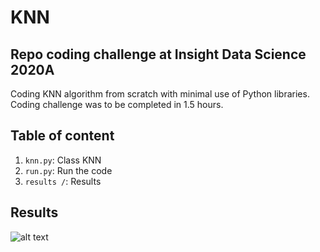 # KNN
## Repo coding challenge at Insight Data Science 2020A
Coding KNN algorithm from scratch with minimal use of Python libraries. Coding challenge was to be completed in 1.5 hours.
## Table of content
1. `knn.py`: Class KNN
2. `run.py`: Run the code
3. `results /`: Results
## Results
![alt text](https://github.com/ab5163/K_Means_Clustering/blob/master/results/K_means_clustering.png)
